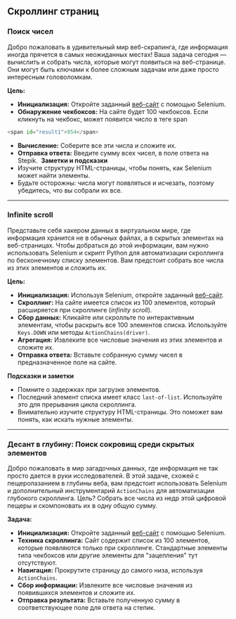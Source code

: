 ## Скроллинг страниц

### Поиск чисел

Добро пожаловать в удивительный мир веб-скрапинга, где информация иногда прячется в самых неожиданных местах! Ваша задача сегодня — вычислить и собрать числа, которые могут появиться на веб-странице. Они могут быть ключами к более сложным задачам или даже просто интересным головоломкам.

**Цель:**
- **Инициализация:** Откройте заданный [веб-сайт](https://parsinger.ru/scroll/2/index.html) с помощью Selenium.
- **Обнаружение чекбоксов:** На сайте будет 100 чекбоксов. Если кликнуть на чекбокс, может появится число в теге span 
```python
​​​​​​​<span id="result1">954</span>
```
- **Вычисление:** Соберите все эти числа и сложите их. 
- **Отправка ответа:** Введите сумму всех чисел, в поле ответа на Stepik.
​​
**Заметки и подсказки**
- Изучите структуру HTML-страницы, чтобы понять, как Selenium может найти элементы.
- Будьте осторожны: числа могут появляться и исчезать, поэтому убедитесь, что вы собрали их все.

---

### Infinite scroll

Представьте себя хакером данных в виртуальном мире, где информация хранится не в обычных файлах, а в скрытых элементах на веб-страницах. Чтобы добраться до этой информации, вам нужно использовать Selenium и скрипт Python для автоматизации скроллинга по бесконечному списку элементов. Вам предстоит собрать все числа из этих элементов и сложить их.

**Цель:**
- **Инициализация:** Используя Selenium, откройте заданный [веб-сайт](https://parsinger.ru/infiniti_scroll_1/).
- **Скроллинг:** На сайте имеется список из 100 элементов, который расширяется при скроллинге (*infinity scroll*).
- **Сбор данных:** Кликайте или скролльте по интерактивным элементам, чтобы раскрыть все 100 элементов списка. Используйте `Keys.DOWN` или методы `ActionChains(driver)`.
- **Агрегация:** Извлеките все числовые значения из этих элементов и сложите их.
- **Отправка ответа:** Вставьте собранную сумму чисел в предназначенное поле на сайте.

**Подсказки и заметки**
- Помните о задержках при загрузке элементов.
- Последний элемент списка имеет класс `last-of-list`. Используйте это для прерывания цикла скроллинга.
- Внимательно изучите структуру HTML-страницы. Это поможет вам понять, как искать нужные элементы.

---

### Десант в глубину: Поиск сокровищ среди скрытых элементов

Добро пожаловать в мир загадочных данных, где информация не так просто дается в руки исследователей. В этой задаче, схожей с пещеролазанием в глубины веба, вам предстоит использовать Selenium и дополнительный инструментарий `ActionChains` для автоматизации глубокого скроллинга. Цель? Собрать все числа из недр этой цифровой пещеры и скомпоновать их в одну общую сумму.

**Задача:**
- **Инициализация:** Откройте заданный [веб-сайт](https://parsinger.ru/infiniti_scroll_2/) с помощью Selenium.
- **Техника скроллинга:** Сайт содержит список из 100 элементов, которые появляются только при скроллинге. Стандартные элементы типа чекбоксов или другие элементы для "зацепления" тут отсутствуют.
- **Навигация:** Прокрутите страницу до самого низа, используя `ActionChains`.
- **Сбор информации:** Извлеките все числовые значения из появившихся элементов и сложите их.
- **Отправка результата:** Вставьте полученную сумму в соответствующее поле для ответа на степик.